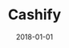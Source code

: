 ---
layout: site
title: "Cashify"
date: 2018-01-01
categories: [community]
version: 5.1.2
major: 5
minor: 1
patch: 2
slug: cashify
link: https://www.cashify.in/
permalink: /sites/:slug
---